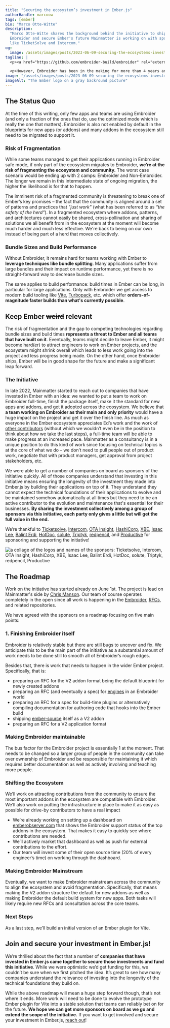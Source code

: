 ```yaml
---
title: "Securing the ecosystem’s investment in Ember.js"
authorHandle: marcoow
tags: [ember]
bio: "Marco Otte-Witte"
description:
  "Marco Otte-Witte shares the background behind the initiative to ship
  Embroider and secure Ember's future Mainmatter is working on with sponsors
  like TicketSolve and Intercom."
og:
  image: /assets/images/posts/2023-06-09-securing-the-ecosystems-investment-in-emberjs/og-image.jpg
tagline: |
  <p><a href="https://github.com/embroider-build/embroider" rel="external nofollow noopener noreferrer">Embroider</a> is Ember’s new and coming build system, or really a pre-build system that translates Ember code into spec-compliant modern JavaScript so that the actual build can be handed over to tools like Webpack or Rollup. It does not only allow the Ember project to drop its current custom build system implementation, thus taking a lot of maintenance work from the team’s shoulders, but it also unlocks many of the new things in the coming Polaris release. The framework team shared some details on that in the <a href="https://www.youtube.com/watch?v=nPZkvGeQK2k" rel="external nofollow noopener noreferrer">AMA at Ember Europe’s Q1 meetup in March</a>.</p>

  <p>However, Embroider has been in the making for more than 4 years and is still not done. With Embroider remaining unshipped and unadopted across the Ember ecosystem, a substantial risk arises for the entire Ember community and with that all companies that have built on Ember. <strong>Mainmatter, together with a group of sponsors from the ecosystem, is starting an initiative to ship Embroider, ensure Ember’s future, as well as secure the investments in Ember that teams and companies who build on it have made</strong>.</p>
image: "/assets/images/posts/2023-06-09-securing-the-ecosystems-investment-in-emberjs/header-illustration.jpg"
imageAlt: "The Ember logo on a gray backround picture"
---
```


## The Status Quo

At the time of this writing, only few apps and teams are using Embroider (and
only a fraction of the ones that do, use the optimized mode which is really the
one that matters). Embroider is also not enabled by default in the blueprints
for new apps (or addons) and many addons in the ecosystem still need to be
migrated to support it.

### Risk of Fragmentation

While some teams managed to get their applications running in Embroider safe
mode, if only part of the ecosystem migrates to Embroider, **we’re at the risk
of fragmenting the ecosystem and community.** The worst case scenario would be
ending up with 2 camps: Embroider and Non-Embroider. The longer we remain in
this intermediate state of ongoing migration, the higher the likelihood is for
that to happen.

The imminent risk of a fragmented community is threatening to break one of
Ember’s key promises – the fact that the community is aligned around a set of
patterns and practices that _"just work"_ (what has been referred to as _“the
safety of the herd”_). In a fragmented ecosystem where addons, patterns, and
architectures cannot easily be shared, cross-pollination and sharing of
solutions we all benefit from in the ecosystem at the moment will become much
harder and much less effective. We're back to being on our own instead of being
part of a herd that moves collectively.

### Bundle Sizes and Build Performance

Without Embroider, it remains hard for teams working with Ember to **leverage
techniques like bundle splitting**. Many applications suffer from large bundles
and their impact on runtime performance, yet there is no straight-forward way to
decrease bundle sizes.

The same applies to build performance: build times in Ember can be long, in
particular for large applications. Only with Embroider we get access to modern
build tooling like [Vite](https://vitejs.dev),
[Turbopack](https://turbo.build/pack), etc. which offer **orders-of-magnitude
faster builds than what's currently possible**.

## Keep Ember ~~weird~~ relevant

The risk of fragmentation and the gap to competing technologies regarding bundle
sizes and build times **represents a threat to Ember and all teams that have
built on it**. Eventually, teams might decide to leave Ember, it might become
hard(er) to attract engineers to work on Ember projects, and the ecosystem might
shrink overall which leads to less work going into the project and less progress
being made. On the other hand, once Embroider ships, Ember will be in good shape
for the future and make a significant leap forward.

### The Initiative

In late 2022, Mainmatter started to reach out to companies that have invested in
Ember with an idea: we wanted to put a team to work on Embroider full-time,
finish the package itself, make it the standard for new apps and addons, and get
it adopted across the ecosystem. We believe that **a team working on Embroider
as their main and only priority** would have a huge impact on the project and
get it over the finish line. As much as everyone in the Ember ecosystem
appreciates Ed’s work and the work of
[other contributors](https://github.com/embroider-build/embroider/graphs/contributors)
(without which we wouldn’t even be in the position to think about how we take
the last steps), a full-time team will be able to make progress at an increased
pace. Mainmatter as a consultancy is in a unique position to do this kind of
work since focusing on technical topics is at the core of what we do – we don’t
need to pull people out of product work, negotiate that with product managers,
get approval from project stakeholders, etc.

We were able to get a number of companies on board as sponsors of the initiative
quickly. All of those companies understand that investing in this initiative
means ensuring the longevity of the investment they made into Ember.js by
building their applications on top of it. They understand they cannot expect the
technical foundations of their applications to evolve and be maintained somehow
automatically at all times but they need to be an active contributor to the
evolution and maintenance that's essential for their businesses. **By sharing
the investment collectively among a group of sponsors via this initiative, each
party only gives a little but will get the full value in the end.**

We’re thankful to [Ticketsolve](https://www.ticketsolve.com/),
[Intercom](https://www.intercom.com/),
[OTA Insight](https://www.otainsight.com/),
[HashiCorp](https://www.hashicorp.com/), [XBE](https://www.x-b-e.com/),
[Isaac Lee](https://crunchingnumbers.live/),
[Balint Erdi](https://balinterdi.com/), [HotDoc](https://www.hotdoc.com.au/),
[solute](https://www.solute.de/), [Triptyk](https://www.triptyk.eu/),
[redpencil](https://redpencil.io/), and [Productive](https://productive.io/) for
sponsoring and supporting the initiative!

![a collage of the logos and names of the sponsors: Ticketsolve, Intercom, OTA Insight, HashiCorp, XBE, Isaac Lee, Balint Erdi, HotDoc, solute, Triptyk, redpencil, Productive](/assets/images/posts/2023-06-09-securing-the-ecosystems-investment-in-emberjs/sponsors.png)

## The Roadmap

Work on the initiative has started already on June 1st. The project is lead on
Mainmatter's side by [Chris Manson](https://twitter.com/real_ate). Our team of
course operates completely in the open since all work is happening in the
[Embroider](http://github.com/embroider-build/embroider),
[RFCs](https://github.com/emberjs/rfcs), and related repositories.

We have agreed with the sponsors on a roadmap focusing on five main points:

### 1. Finishing Embroider itself

Embroider is relatively stable but there are still bugs to uncover and fix. We
anticipate this to be the main part of the initiative as a substantial amount of
work needs to be done still to smooth all of Embroider’s rough edges.

Besides that, there is work that needs to happen in the wider Ember project.
Specifically, that is:

- preparing an RFC for the V2 addon format being the default blueprint for newly
  created addons
- preparing an RFC (and eventually a spec) for
  [engines](http://ember-engines.com) in an Embroider world
- preparing an RFC for a spec for build-time plugins or alternatively compiling
  documentation for authoring code that hooks into the Ember build
- shipping [ember-source](https://www.npmjs.com/package/ember-source) itself as
  a V2 addon
- preparing an RFC for a V2 application format

### Making Embroider maintainable

The bus factor for the Embroider project is essentially 1 at the moment. That
needs to be changed so a larger group of people in the community can take over
ownership of Embroider and be responsible for maintaining it which requires
better documentation as well as actively involving and teaching more people.

### Shifting the Ecosystem

We’ll work on attracting contributions from the community to ensure the most
important addons in the ecosystem are compatible with Embroider. We’ll also work
on putting the infrastructure in place to make it as easy as possible for
drive-by contributors to have a real impact

- We’re already working on setting up a dashboard on
  [emberobserver.com](http://emberobserver.com) that shows the Embroider support
  status of the top addons in the ecosystem. That makes it easy to quickly see
  where contributions are needed.
- We’ll actively market that dashboard as well as push for external
  contributions to the effort.
- Our team will invest some of their open source time (20% of every engineer’s
  time) on working through the dashboard.

### Making Embroider Mainstream

Eventually, we want to make Embroider mainstream across the community to align
the ecosystem and avoid fragmentation. Specifically, that means making the V2
addon structure the default for new addons as well as making Embroider the
default build system for new apps. Both tasks will likely require new RFCs and
consultation across the core teams.

### Next Steps

As a last step, we’ll build an initial version of an Ember plugin for Vite.

## Join and secure your investment in Ember.js!

We’re thrilled about the fact that a number of **companies that have invested in
Ember.js came together to secure those investments and fund this initiative**.
While we were optimistic we’d get funding for this, we couldn’t be sure when we
first pitched the idea. It’s great to see how many companies understand the
relevance of investing into the longevity of the technical foundations they
build on.

While the above roadmap will mean a huge step forward though, that’s not where
it ends. More work will need to be done to evolve the prototype Ember plugin for
Vite into a stable solution that teams can reliably bet on for the future. **We
hope we can get more sponsors on board as we go and extend the scope of the
initiative.** If you want to get involved and secure your investment in
Ember.js, [reach out](/contact/)!
